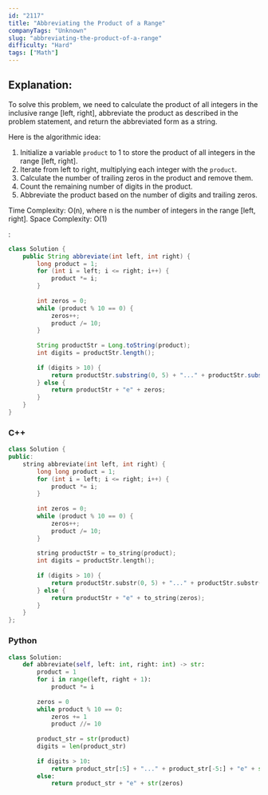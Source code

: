 ```yaml
---
id: "2117"
title: "Abbreviating the Product of a Range"
companyTags: "Unknown"
slug: "abbreviating-the-product-of-a-range"
difficulty: "Hard"
tags: ["Math"]
---
```


## Explanation:
To solve this problem, we need to calculate the product of all integers in the inclusive range [left, right], abbreviate the product as described in the problem statement, and return the abbreviated form as a string.

Here is the algorithmic idea:
1. Initialize a variable `product` to 1 to store the product of all integers in the range [left, right].
2. Iterate from left to right, multiplying each integer with the `product`.
3. Calculate the number of trailing zeros in the product and remove them.
4. Count the remaining number of digits in the product.
5. Abbreviate the product based on the number of digits and trailing zeros.

Time Complexity: O(n), where n is the number of integers in the range [left, right].
Space Complexity: O(1)

:

```java
class Solution {
    public String abbreviate(int left, int right) {
        long product = 1;
        for (int i = left; i <= right; i++) {
            product *= i;
        }
        
        int zeros = 0;
        while (product % 10 == 0) {
            zeros++;
            product /= 10;
        }
        
        String productStr = Long.toString(product);
        int digits = productStr.length();
        
        if (digits > 10) {
            return productStr.substring(0, 5) + "..." + productStr.substring(digits - 5) + "e" + zeros;
        } else {
            return productStr + "e" + zeros;
        }
    }
}
```

### C++
```cpp
class Solution {
public:
    string abbreviate(int left, int right) {
        long long product = 1;
        for (int i = left; i <= right; i++) {
            product *= i;
        }
        
        int zeros = 0;
        while (product % 10 == 0) {
            zeros++;
            product /= 10;
        }
        
        string productStr = to_string(product);
        int digits = productStr.length();
        
        if (digits > 10) {
            return productStr.substr(0, 5) + "..." + productStr.substr(digits - 5) + "e" + to_string(zeros);
        } else {
            return productStr + "e" + to_string(zeros);
        }
    }
};
```

### Python
```python
class Solution:
    def abbreviate(self, left: int, right: int) -> str:
        product = 1
        for i in range(left, right + 1):
            product *= i
        
        zeros = 0
        while product % 10 == 0:
            zeros += 1
            product //= 10
        
        product_str = str(product)
        digits = len(product_str)
        
        if digits > 10:
            return product_str[:5] + "..." + product_str[-5:] + "e" + str(zeros)
        else:
            return product_str + "e" + str(zeros)
```
